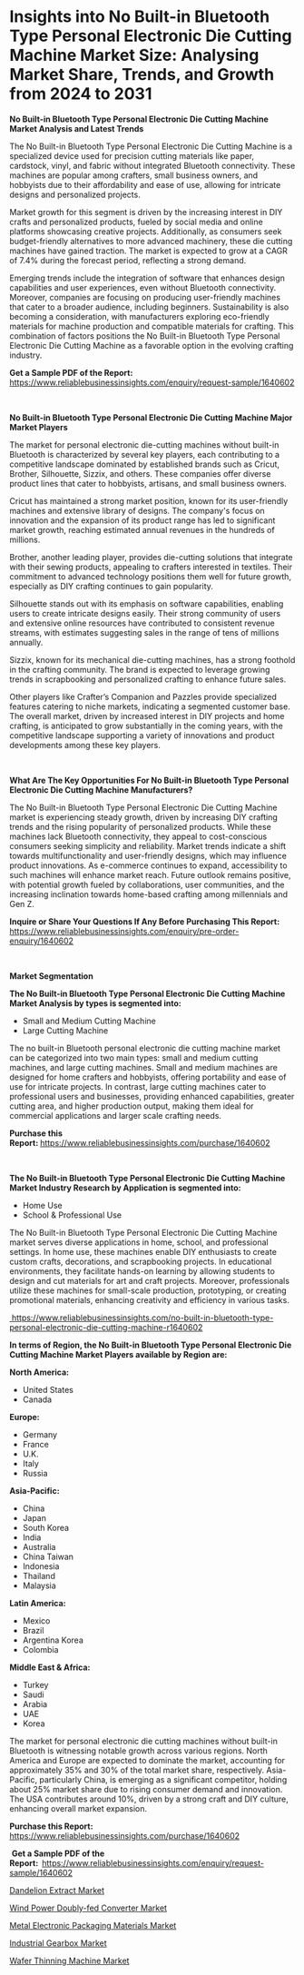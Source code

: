 <p><h1>Insights into No Built-in Bluetooth Type Personal Electronic Die Cutting Machine Market Size: Analysing Market Share, Trends, and Growth from 2024 to 2031</h1></p><p><strong>No Built-in Bluetooth Type Personal Electronic Die Cutting Machine Market Analysis and Latest Trends</strong></p>
<p><p>The No Built-in Bluetooth Type Personal Electronic Die Cutting Machine is a specialized device used for precision cutting materials like paper, cardstock, vinyl, and fabric without integrated Bluetooth connectivity. These machines are popular among crafters, small business owners, and hobbyists due to their affordability and ease of use, allowing for intricate designs and personalized projects.</p><p>Market growth for this segment is driven by the increasing interest in DIY crafts and personalized products, fueled by social media and online platforms showcasing creative projects. Additionally, as consumers seek budget-friendly alternatives to more advanced machinery, these die cutting machines have gained traction. The market is expected to grow at a CAGR of 7.4% during the forecast period, reflecting a strong demand.</p><p>Emerging trends include the integration of software that enhances design capabilities and user experiences, even without Bluetooth connectivity. Moreover, companies are focusing on producing user-friendly machines that cater to a broader audience, including beginners. Sustainability is also becoming a consideration, with manufacturers exploring eco-friendly materials for machine production and compatible materials for crafting. This combination of factors positions the No Built-in Bluetooth Type Personal Electronic Die Cutting Machine as a favorable option in the evolving crafting industry.</p></p>
<p><strong>Get a Sample PDF of the Report:&nbsp;</strong> <a href="https://www.reliablebusinessinsights.com/enquiry/request-sample/1640602?utm_campaign=96&utm_medium=2&utm_source=Github&utm_content=ia&utm_term=02102024&utm_id=no-built-in-bluetooth-type-personal-electronic-die-cutting-machine">https://www.reliablebusinessinsights.com/enquiry/request-sample/1640602</a></p>
<p>&nbsp;</p>
<p><strong>No Built-in Bluetooth Type Personal Electronic Die Cutting Machine Major Market Players</strong></p>
<p><p>The market for personal electronic die-cutting machines without built-in Bluetooth is characterized by several key players, each contributing to a competitive landscape dominated by established brands such as Cricut, Brother, Silhouette, Sizzix, and others. These companies offer diverse product lines that cater to hobbyists, artisans, and small business owners. </p><p>Cricut has maintained a strong market position, known for its user-friendly machines and extensive library of designs. The company's focus on innovation and the expansion of its product range has led to significant market growth, reaching estimated annual revenues in the hundreds of millions.</p><p>Brother, another leading player, provides die-cutting solutions that integrate with their sewing products, appealing to crafters interested in textiles. Their commitment to advanced technology positions them well for future growth, especially as DIY crafting continues to gain popularity. </p><p>Silhouette stands out with its emphasis on software capabilities, enabling users to create intricate designs easily. Their strong community of users and extensive online resources have contributed to consistent revenue streams, with estimates suggesting sales in the range of tens of millions annually.</p><p>Sizzix, known for its mechanical die-cutting machines, has a strong foothold in the crafting community. The brand is expected to leverage growing trends in scrapbooking and personalized crafting to enhance future sales. </p><p>Other players like Crafter’s Companion and Pazzles provide specialized features catering to niche markets, indicating a segmented customer base. The overall market, driven by increased interest in DIY projects and home crafting, is anticipated to grow substantially in the coming years, with the competitive landscape supporting a variety of innovations and product developments among these key players.</p></p>
<p>&nbsp;</p>
<p><strong>What Are The Key Opportunities For No Built-in Bluetooth Type Personal Electronic Die Cutting Machine Manufacturers?</strong></p>
<p><p>The No Built-in Bluetooth Type Personal Electronic Die Cutting Machine market is experiencing steady growth, driven by increasing DIY crafting trends and the rising popularity of personalized products. While these machines lack Bluetooth connectivity, they appeal to cost-conscious consumers seeking simplicity and reliability. Market trends indicate a shift towards multifunctionality and user-friendly designs, which may influence product innovations. As e-commerce continues to expand, accessibility to such machines will enhance market reach. Future outlook remains positive, with potential growth fueled by collaborations, user communities, and the increasing inclination towards home-based crafting among millennials and Gen Z.</p></p>
<p><strong>Inquire or Share Your Questions If Any Before Purchasing This Report:</strong> <a href="https://www.reliablebusinessinsights.com/enquiry/pre-order-enquiry/1640602?utm_campaign=96&utm_medium=2&utm_source=Github&utm_content=ia&utm_term=02102024&utm_id=no-built-in-bluetooth-type-personal-electronic-die-cutting-machine">https://www.reliablebusinessinsights.com/enquiry/pre-order-enquiry/1640602</a></p>
<p>&nbsp;</p>
<p><strong>Market Segmentation</strong></p>
<p><strong>The No Built-in Bluetooth Type Personal Electronic Die Cutting Machine Market Analysis by types is segmented into:</strong></p>
<p><ul><li>Small and Medium Cutting Machine</li><li>Large Cutting Machine</li></ul></p>
<p><p>The no built-in Bluetooth personal electronic die cutting machine market can be categorized into two main types: small and medium cutting machines, and large cutting machines. Small and medium machines are designed for home crafters and hobbyists, offering portability and ease of use for intricate projects. In contrast, large cutting machines cater to professional users and businesses, providing enhanced capabilities, greater cutting area, and higher production output, making them ideal for commercial applications and larger scale crafting needs.</p></p>
<p><strong>Purchase this Report:&nbsp;</strong><a href="https://www.reliablebusinessinsights.com/purchase/1640602?utm_campaign=96&utm_medium=2&utm_source=Github&utm_content=ia&utm_term=02102024&utm_id=no-built-in-bluetooth-type-personal-electronic-die-cutting-machine">https://www.reliablebusinessinsights.com/purchase/1640602</a></p>
<p>&nbsp;</p>
<p><strong>The No Built-in Bluetooth Type Personal Electronic Die Cutting Machine Market Industry Research by Application is segmented into:</strong></p>
<p><ul><li>Home Use</li><li>School & Professional Use</li></ul></p>
<p><p>The No Built-in Bluetooth Type Personal Electronic Die Cutting Machine market serves diverse applications in home, school, and professional settings. In home use, these machines enable DIY enthusiasts to create custom crafts, decorations, and scrapbooking projects. In educational environments, they facilitate hands-on learning by allowing students to design and cut materials for art and craft projects. Moreover, professionals utilize these machines for small-scale production, prototyping, or creating promotional materials, enhancing creativity and efficiency in various tasks.</p></p>
<p><a href="https://www.reliablebusinessinsights.com/no-built-in-bluetooth-type-personal-electronic-die-cutting-machine-r1640602?utm_campaign=96&utm_medium=2&utm_source=Github&utm_content=ia&utm_term=02102024&utm_id=no-built-in-bluetooth-type-personal-electronic-die-cutting-machine">&nbsp;https://www.reliablebusinessinsights.com/no-built-in-bluetooth-type-personal-electronic-die-cutting-machine-r1640602</a></p>
<p><strong>In terms of Region, the No Built-in Bluetooth Type Personal Electronic Die Cutting Machine Market Players available by Region are:</strong></p>
<p>
    <p> <strong> North America: </strong>
        <ul>
            <li>United States</li>
            <li>Canada</li>
        </ul>
        </p> 
    <p> <strong> Europe: </strong>
        <ul>
            <li>Germany</li>
            <li>France</li>
            <li>U.K.</li>
            <li>Italy</li>
            <li>Russia</li>
        </ul>
        </p> 
    <p> <strong> Asia-Pacific: </strong>
        <ul>
            <li>China</li>
            <li>Japan</li>
            <li>South Korea</li>
            <li>India</li>
            <li>Australia</li>
            <li>China Taiwan</li>
            <li>Indonesia</li>
            <li>Thailand</li>
            <li>Malaysia</li>
        </ul>
        </p> 
    <p> <strong> Latin America: </strong>
        <ul>
            <li>Mexico</li>
            <li>Brazil</li>
            <li>Argentina Korea</li>
            <li>Colombia</li>
        </ul>
        </p> 
    <p> <strong> Middle East & Africa: </strong>
        <ul>
            <li>Turkey</li>
            <li>Saudi</li>
            <li>Arabia</li>
            <li>UAE</li>
            <li>Korea</li>
        </ul>
    </p>
    </p>
<p><p>The market for personal electronic die cutting machines without built-in Bluetooth is witnessing notable growth across various regions. North America and Europe are expected to dominate the market, accounting for approximately 35% and 30% of the total market share, respectively. Asia-Pacific, particularly China, is emerging as a significant competitor, holding about 25% market share due to rising consumer demand and innovation. The USA contributes around 10%, driven by a strong craft and DIY culture, enhancing overall market expansion.</p></p>
<p><strong>Purchase this Report: </strong><a href="https://www.reliablebusinessinsights.com/purchase/1640602?utm_campaign=96&utm_medium=2&utm_source=Github&utm_content=ia&utm_term=02102024&utm_id=no-built-in-bluetooth-type-personal-electronic-die-cutting-machine">https://www.reliablebusinessinsights.com/purchase/1640602</a></p>
<p>&nbsp;<strong>Get a Sample PDF of the Report:&nbsp;&nbsp;</strong><a href="https://www.reliablebusinessinsights.com/enquiry/request-sample/1640602?utm_campaign=96&utm_medium=2&utm_source=Github&utm_content=ia&utm_term=02102024&utm_id=no-built-in-bluetooth-type-personal-electronic-die-cutting-machine">https://www.reliablebusinessinsights.com/enquiry/request-sample/1640602</a></p>
<p><strong></strong></p>
<p><p><a href="https://www.linkedin.com/pulse/dandelion-extract-market-trends-growth-outlook-2024-2031-mnz9e?trackingId=mVvH1hyGR8iu2YHQFoMttA%3D%3D&utm_campaign=96&utm_medium=2&utm_source=Github&utm_content=ia&utm_term=02102024&utm_id=no-built-in-bluetooth-type-personal-electronic-die-cutting-machine">Dandelion Extract Market</a></p><p><a href="https://issuu.com/reportprime-2/docs/wind-power-doubly-fed-converter-mar_176896a4b66cc9?utm_campaign=96&utm_medium=2&utm_source=Github&utm_content=ia&utm_term=02102024&utm_id=no-built-in-bluetooth-type-personal-electronic-die-cutting-machine">Wind Power Doubly-fed Converter Market</a></p><p><a href="https://github.com/DenisePatterson586/Market-Research-Report-List-1/blob/main/metal-electronic-packaging-materials-market.md?utm_campaign=96&utm_medium=2&utm_source=Github&utm_content=ia&utm_term=02102024&utm_id=no-built-in-bluetooth-type-personal-electronic-die-cutting-machine">Metal Electronic Packaging Materials Market</a></p><p><a href="https://www.linkedin.com/pulse/industrial-gearbox-industry-sector-new-technologies-market-x3pae?trackingId=4WcKscvERB6p8bPIN%2FI2dw%3D%3D&utm_campaign=96&utm_medium=2&utm_source=Github&utm_content=ia&utm_term=02102024&utm_id=no-built-in-bluetooth-type-personal-electronic-die-cutting-machine">Industrial Gearbox Market</a></p><p><a href="https://issuu.com/reportprime-2/docs/wafer-thinning-machine-market-size-_a42ec6e6f69cd5?utm_campaign=96&utm_medium=2&utm_source=Github&utm_content=ia&utm_term=02102024&utm_id=no-built-in-bluetooth-type-personal-electronic-die-cutting-machine">Wafer Thinning Machine Market</a></p></p>